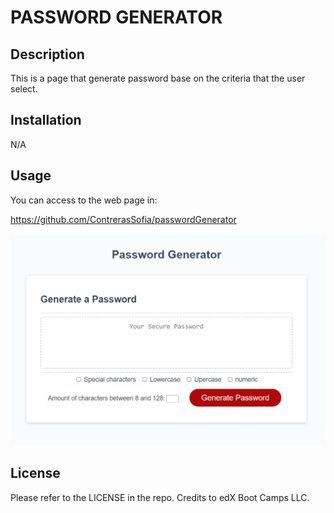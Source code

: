 # PASSWORD GENERATOR 

## Description

This is a page that generate password base on the criteria that the user select.

## Installation

N/A

## Usage

You can access to the web page in: 

https://github.com/ContrerasSofia/passwordGenerator

   ![ScreenShot!](/assets/images/screenShot.png "ScreenShot")


## License

Please refer to the LICENSE in the repo.
Credits to edX Boot Camps LLC. 